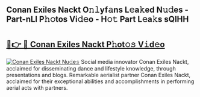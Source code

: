 ## Conan Exiles Nackt O𝚗𝚕yf𝚊ns L𝚎a𝚔ed N𝚞𝚍es - Part-nLl P𝚑𝚘tos Vi𝚍𝚎o - H𝚘𝚝 Part L𝚎a𝚔s sQIHH

# <h2><a href="http://kf1tljz.oniu.top/?m=Conan+Exiles+Nackt">🔗👉 🔴 Conan Exiles Nackt P𝚑ot𝚘𝚜 V𝚒d𝚎o</a></h2>

[![Conan Exiles Nackt Nu𝚍e𝚜](https://i.imgur.com/0qMVB7G.gif)](http://kf1tljz.oniu.top/?m=Conan+Exiles+Nackt)
Social media innovator Conan Exiles Nackt, acclaimed for disseminating dance and lifestyle knowledge, through presentations and blogs. Remarkable aerialist partner Conan Exiles Nackt, acclaimed for their exceptional abilities and accomplishments in performing aerial acts with partners.  
